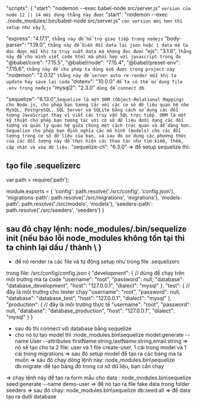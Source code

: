 
## 

"scripts": {
    "start": "nodemon --exec babel-node src/server.js" `version của node 12 || 14 mới dùng thằng này được`
    "start": "nodemon --exec ./node_modules/.bin/babel-node src/server.js" `còn version mới hơn thì setup như vậy`
},

"express": "4.17.1", `thằng này để hỗ trợ giao tiếp trong nodejs`
"body-parser": "1.19.0", `thằng này để biến đổi data lại json hoặc 1 data mà ta đọc được mỗi khi ta truy xuất data mà không đọc được`
"ejs": "3.1.6", `Thằng này để cho mình viết code html mà phối hợp với javascript trong đo`
"@babel/core": "7.15.5", 
"@babel/node": "7.15.4",
"@babel/preset-env": "7.15.6", `thằng này để cho phép ta dùng es6 được trong project này`
"nodemon": "2.0.12" `thằng này để server auto re-render mỗi khi ta update hay save lại code`
"dotenv": "10.0.0" `để ta có thể sử dụng file .env trong nodejs`
"mysql2": "2.3.0" `dùng để connect db`

"sequelize": "6.13.0",`Sequelize là một ORM (Object-Relational Mapping) cho Node.js, cho phép bạn tương tác với các cơ sở dữ liệu quan hệ như MySQL, PostgreSQL, SQL Server và SQLite bằng cách sử dụng các đối tượng JavaScript thay vì viết các truy vấn SQL trực tiếp. ORM là một kỹ thuật cho phép bạn tương tác với cơ sở dữ liệu dưới dạng các đối tượng và quản lý quan hệ giữa chúng một cách trực quan và dễ dàng hơn. Sequelize cho phép bạn định nghĩa các mô hình (models) cho các đối tượng trong cơ sở dữ liệu của bạn, và sau đó sử dụng các phương thức của các đối tượng này để thực hiện các thao tác như tìm kiếm, thêm, cập nhật và xóa dữ liệu.`
"sequelize-cli": "6.3.0" 
=> để setup sequelize thì: 
## tạo file .sequelizerc
var path = require('path');

module.exports = {
  'config': path.resolve('./src/config', 'config.json'),
  'migrations-path': path.resolve('./src/migrations', 'migrations'),
  'models-path': path.resolve('./src/models', 'models'),
  'seeders-path': path.resolve('./src/seeders', 'seeders')
}
## sau đó chạy lệnh: node_modules/.bin/sequelize init (nếu báo lỗi node_modules không tồn tại thì ta chỉnh lại dấu / thành \ )
- để nó render ra các file và tự động setup như trong file .sequelizerc

trong file: /src/config/config.json
{
  "development": { // dùng để chạy trên môi trường mà ta code
    "username": "root",
    "password": null,
    "database": "database_development",
    "host": "127.0.0.1",
    "dialect": "mysql"
  },
  "test": { // đây là môi trường cho tester chạy
    "username": "root",
    "password": null,
    "database": "database_test",
    "host": "127.0.0.1",
    "dialect": "mysql"
  },
  "production": { // đây là môi trường thực tế
    "username": "root",
    "password": null,
    "database": "database_production",
    "host": "127.0.0.1",
    "dialect": "mysql"
  }
}

- sau đó thì connect với database bằng sequelize
- cho nó tự tạo model thì :node_modules\.bin\sequelize model:generate --name User --attributes firstName:string,lastName:string,email:string 
=> nó sẽ tạo cho ta 2 file: user và 1 file create-user, 1 cái trong model và 1 cái trong migrations
=> sau đó setup model để tạo ra các bảng mà ta muốn
=> sau đó chạy dòng lệnh này: node_modules\.bin\sequelize db:migrate :để tạo bảng đó trong cơ sở dữ liệu, bạn cần chạy 

=> chạy lệnh này để tạo ra form mẫu cho data : node_modules\.bin\sequelize seed:generate --name demo-user => để nó tạo ra file fake data trong folder seeders
=> sau đó chạy: node_modules\.bin\sequelize db:seed:all => để data tạo ra dưới database